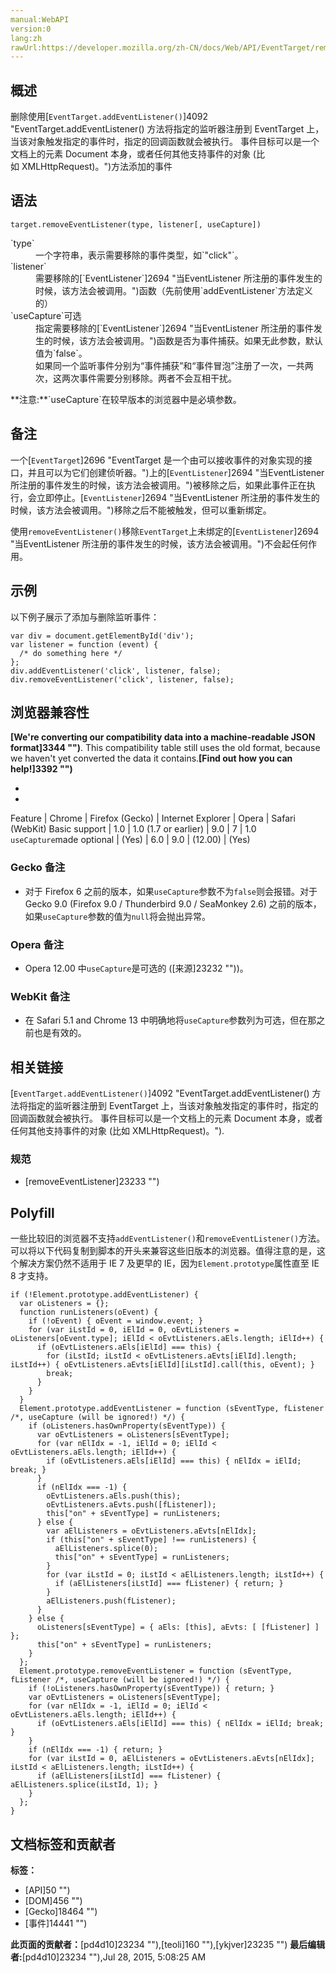 ```yaml
---
manual:WebAPI
version:0
lang:zh
rawUrl:https://developer.mozilla.org/zh-CN/docs/Web/API/EventTarget/removeEventListener
---
```





## 概述<a name="概述"></a>


删除使用[`EventTarget.addEventListener()`]4092 "EventTarget.addEventListener() 方法将指定的监听器注册到 EventTarget 上，当该对象触发指定的事件时，指定的回调函数就会被执行。 事件目标可以是一个文档上的元素 Document 本身，或者任何其他支持事件的对象 (比如 XMLHttpRequest)。")方法添加的事件


## 语法<a name="Syntax"></a>

```
target.removeEventListener(type, listener[, useCapture])
```
<dl><dt id=''>`type`</dt><dd>一个字符串，表示需要移除的事件类型，如`"click"`。</dd><dt id=''>`listener`</dt><dd>需要移除的[`EventListener`]2694 "当EventListener 所注册的事件发生的时候，该方法会被调用。")函数（先前使用`addEventListener`方法定义的）</dd><dt id=''>`useCapture`可选</dt><dd>指定需要移除的[`EventListener`]2694 "当EventListener 所注册的事件发生的时候，该方法会被调用。")函数是否为事件捕获。如果无此参数，默认值为`false`。</dd><dd>如果同一个监听事件分别为“事件捕获”和“事件冒泡”注册了一次，一共两次，这两次事件需要分别移除。两者不会互相干扰。</dd></dl>**注意:**`useCapture`在较早版本的浏览器中是必填参数。

## 备注<a name="Compatibility"></a>


一个[`EventTarget`]2696 "EventTarget 是一个由可以接收事件的对象实现的接口，并且可以为它们创建侦听器。")上的[`EventListener`]2694 "当EventListener 所注册的事件发生的时候，该方法会被调用。")被移除之后，如果此事件正在执行，会立即停止。[`EventListener`]2694 "当EventListener 所注册的事件发生的时候，该方法会被调用。")移除之后不能被触发，但可以重新绑定。



使用`removeEventListener()`移除`EventTarget`上未绑定的[`EventListener`]2694 "当EventListener 所注册的事件发生的时候，该方法会被调用。")不会起任何作用。


## 示例<a name="示例"></a>


以下例子展示了添加与删除监听事件：


```
var div = document.getElementById('div');
var listener = function (event) {
  /* do something here */
};
div.addEventListener('click', listener, false);
div.removeEventListener('click', listener, false);
```

## 浏览器兼容性<a name="Browser_Compatibility"></a>


**[We&#39;re converting our compatibility data into a machine-readable JSON format]3344 "")**. This compatibility table still uses the old format, because we haven&#39;t yet converted the data it contains.**[Find out how you can help!]3392 "")**


* 
* 
Feature | Chrome | Firefox (Gecko) | Internet Explorer | Opera | Safari (WebKit) 
Basic support | 1.0 | 1.0 (1.7 or earlier) | 9.0 | 7 | 1.0 
`useCapture`made optional | (Yes) | 6.0 | 9.0 | (12.00) | (Yes) 




### Gecko 备注<a name="Gecko_备注"></a>

* 对于 Firefox 6 之前的版本，如果`useCapture`参数不为`false`则会报错。对于 Gecko 9.0 (Firefox 9.0 / Thunderbird 9.0 / SeaMonkey 2.6) 之前的版本，如果`useCapture`参数的值为`null`将会抛出异常。

### Opera 备注<a name="Opera_备注"></a>

* Opera 12.00 中`useCapture`是可选的 ([来源]23232 ""))。

### WebKit 备注<a name="WebKit_备注"></a>

* 在 Safari 5.1 and Chrome 13 中明确地将`useCapture`参数列为可选，但在那之前也是有效的。

## 相关链接<a name="相关链接"></a>


[`EventTarget.addEventListener()`]4092 "EventTarget.addEventListener() 方法将指定的监听器注册到 EventTarget 上，当该对象触发指定的事件时，指定的回调函数就会被执行。 事件目标可以是一个文档上的元素 Document 本身，或者任何其他支持事件的对象 (比如 XMLHttpRequest)。").


### 规范<a name="Specification"></a>

* [removeEventListener]23233 "")

## Polyfill<a name="Polyfill"></a>


一些比较旧的浏览器不支持`addEventListener()`和`removeEventListener()`方法。可以将以下代码复制到脚本的开头来兼容这些旧版本的浏览器。值得注意的是，这个解决方案仍然不适用于 IE 7 及更早的 IE，因为`Element.prototype`属性直至 IE 8 才支持。


```
if (!Element.prototype.addEventListener) {
  var oListeners = {};
  function runListeners(oEvent) {
    if (!oEvent) { oEvent = window.event; }
    for (var iLstId = 0, iElId = 0, oEvtListeners = oListeners[oEvent.type]; iElId < oEvtListeners.aEls.length; iElId++) {
      if (oEvtListeners.aEls[iElId] === this) {
        for (iLstId; iLstId < oEvtListeners.aEvts[iElId].length; iLstId++) { oEvtListeners.aEvts[iElId][iLstId].call(this, oEvent); }
        break;
      }
    }
  }
  Element.prototype.addEventListener = function (sEventType, fListener /*, useCapture (will be ignored!) */) {
    if (oListeners.hasOwnProperty(sEventType)) {
      var oEvtListeners = oListeners[sEventType];
      for (var nElIdx = -1, iElId = 0; iElId < oEvtListeners.aEls.length; iElId++) {
        if (oEvtListeners.aEls[iElId] === this) { nElIdx = iElId; break; }
      }
      if (nElIdx === -1) {
        oEvtListeners.aEls.push(this);
        oEvtListeners.aEvts.push([fListener]);
        this["on" + sEventType] = runListeners;
      } else {
        var aElListeners = oEvtListeners.aEvts[nElIdx];
        if (this["on" + sEventType] !== runListeners) {
          aElListeners.splice(0);
          this["on" + sEventType] = runListeners;
        }
        for (var iLstId = 0; iLstId < aElListeners.length; iLstId++) {
          if (aElListeners[iLstId] === fListener) { return; }
        }     
        aElListeners.push(fListener);
      }
    } else {
      oListeners[sEventType] = { aEls: [this], aEvts: [ [fListener] ] };
      this["on" + sEventType] = runListeners;
    }
  };
  Element.prototype.removeEventListener = function (sEventType, fListener /*, useCapture (will be ignored!) */) {
    if (!oListeners.hasOwnProperty(sEventType)) { return; }
    var oEvtListeners = oListeners[sEventType];
    for (var nElIdx = -1, iElId = 0; iElId < oEvtListeners.aEls.length; iElId++) {
      if (oEvtListeners.aEls[iElId] === this) { nElIdx = iElId; break; }
    }
    if (nElIdx === -1) { return; }
    for (var iLstId = 0, aElListeners = oEvtListeners.aEvts[nElIdx]; iLstId < aElListeners.length; iLstId++) {
      if (aElListeners[iLstId] === fListener) { aElListeners.splice(iLstId, 1); }
    }
  };
}
```



## 文档标签和贡献者
**标签：**
* [API]50 "")
* [DOM]456 "")
* [Gecko]18464 "")
* [事件]14441 "")

**此页面的贡献者：**[pd4d10]23234 ""),[teoli]160 ""),[ykjver]23235 "")
**最后编辑者:**[pd4d10]23234 ""),<time>Jul 28, 2015, 5:08:25 AM</time>


